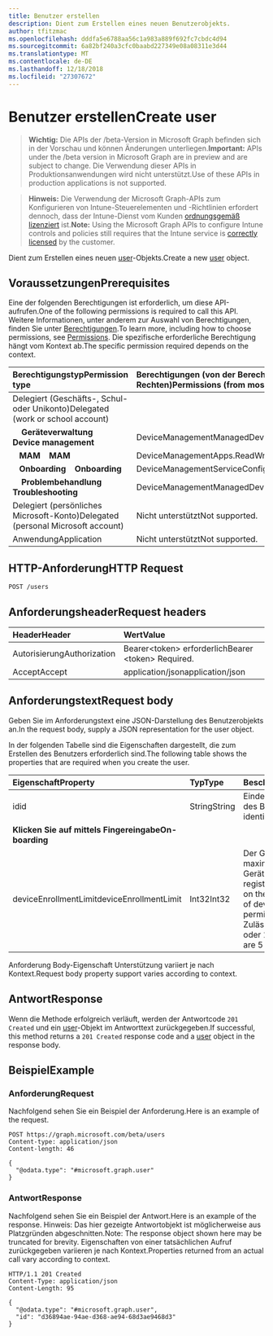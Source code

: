 ```yaml
---
title: Benutzer erstellen
description: Dient zum Erstellen eines neuen Benutzerobjekts.
author: tfitzmac
ms.openlocfilehash: dddfa5e6788aa56c1a983a889f692fc7cbdc4d94
ms.sourcegitcommit: 6a82bf240a3cfc0baabd227349e08a08311e3d44
ms.translationtype: MT
ms.contentlocale: de-DE
ms.lasthandoff: 12/18/2018
ms.locfileid: "27307672"
---
```

# <a name="create-user"></a><span data-ttu-id="8aea5-103">Benutzer erstellen</span><span class="sxs-lookup"><span data-stu-id="8aea5-103">Create user</span></span>

> <span data-ttu-id="8aea5-104">**Wichtig:** Die APIs der /beta-Version in Microsoft Graph befinden sich in der Vorschau und können Änderungen unterliegen.</span><span class="sxs-lookup"><span data-stu-id="8aea5-104">**Important:** APIs under the /beta version in Microsoft Graph are in preview and are subject to change.</span></span> <span data-ttu-id="8aea5-105">Die Verwendung dieser APIs in Produktionsanwendungen wird nicht unterstützt.</span><span class="sxs-lookup"><span data-stu-id="8aea5-105">Use of these APIs in production applications is not supported.</span></span>

> <span data-ttu-id="8aea5-106">**Hinweis:** Die Verwendung der Microsoft Graph-APIs zum Konfigurieren von Intune-Steuerelementen und -Richtlinien erfordert dennoch, dass der Intune-Dienst vom Kunden [ordnungsgemäß lizenziert](https://go.microsoft.com/fwlink/?linkid=839381) ist.</span><span class="sxs-lookup"><span data-stu-id="8aea5-106">**Note:** Using the Microsoft Graph APIs to configure Intune controls and policies still requires that the Intune service is [correctly licensed](https://go.microsoft.com/fwlink/?linkid=839381) by the customer.</span></span>

<span data-ttu-id="8aea5-107">Dient zum Erstellen eines neuen [user](../resources/intune-shared-user.md)-Objekts.</span><span class="sxs-lookup"><span data-stu-id="8aea5-107">Create a new [user](../resources/intune-shared-user.md) object.</span></span>

## <a name="prerequisites"></a><span data-ttu-id="8aea5-108">Voraussetzungen</span><span class="sxs-lookup"><span data-stu-id="8aea5-108">Prerequisites</span></span>

<span data-ttu-id="8aea5-109">Eine der folgenden Berechtigungen ist erforderlich, um diese API-aufrufen.</span><span class="sxs-lookup"><span data-stu-id="8aea5-109">One of the following permissions is required to call this API.</span></span> <span data-ttu-id="8aea5-110">Weitere Informationen, unter anderem zur Auswahl von Berechtigungen, finden Sie unter [Berechtigungen](/graph/permissions-reference).</span><span class="sxs-lookup"><span data-stu-id="8aea5-110">To learn more, including how to choose permissions, see [Permissions](/graph/permissions-reference).</span></span>  <span data-ttu-id="8aea5-111">Die spezifische erforderliche Berechtigung hängt vom Kontext ab.</span><span class="sxs-lookup"><span data-stu-id="8aea5-111">The specific permission required depends on the context.</span></span>

|<span data-ttu-id="8aea5-112">Berechtigungstyp</span><span class="sxs-lookup"><span data-stu-id="8aea5-112">Permission type</span></span>|<span data-ttu-id="8aea5-113">Berechtigungen (von der Berechtigung mit den meisten Rechten zu der mit den wenigsten Rechten)</span><span class="sxs-lookup"><span data-stu-id="8aea5-113">Permissions (from most to least privileged)</span></span>|
|:---|:---|
|<span data-ttu-id="8aea5-114">Delegiert (Geschäfts-, Schul- oder Unikonto)</span><span class="sxs-lookup"><span data-stu-id="8aea5-114">Delegated (work or school account)</span></span>||
| <span data-ttu-id="8aea5-115">&nbsp; &nbsp; **Geräteverwaltung**</span><span class="sxs-lookup"><span data-stu-id="8aea5-115">&nbsp; &nbsp; **Device management**</span></span> | <span data-ttu-id="8aea5-116">DeviceManagementManagedDevices.ReadWrite.All</span><span class="sxs-lookup"><span data-stu-id="8aea5-116">DeviceManagementManagedDevices.ReadWrite.All</span></span>|
| <span data-ttu-id="8aea5-117">&nbsp;&nbsp; **MAM**</span><span class="sxs-lookup"><span data-stu-id="8aea5-117">&nbsp; &nbsp; **MAM**</span></span> | <span data-ttu-id="8aea5-118">DeviceManagementApps.ReadWrite.All</span><span class="sxs-lookup"><span data-stu-id="8aea5-118">DeviceManagementApps.ReadWrite.All</span></span>|
| <span data-ttu-id="8aea5-119">&nbsp;&nbsp; **Onboarding**</span><span class="sxs-lookup"><span data-stu-id="8aea5-119">&nbsp; &nbsp; **Onboarding**</span></span> | <span data-ttu-id="8aea5-120">DeviceManagementServiceConfig.ReadWrite.All</span><span class="sxs-lookup"><span data-stu-id="8aea5-120">DeviceManagementServiceConfig.ReadWrite.All</span></span>|
| <span data-ttu-id="8aea5-121">&nbsp; &nbsp; **Problembehandlung**</span><span class="sxs-lookup"><span data-stu-id="8aea5-121">&nbsp; &nbsp; **Troubleshooting**</span></span> | <span data-ttu-id="8aea5-122">DeviceManagementManagedDevices.ReadWrite.All</span><span class="sxs-lookup"><span data-stu-id="8aea5-122">DeviceManagementManagedDevices.ReadWrite.All</span></span>|
|<span data-ttu-id="8aea5-123">Delegiert (persönliches Microsoft-Konto)</span><span class="sxs-lookup"><span data-stu-id="8aea5-123">Delegated (personal Microsoft account)</span></span>|<span data-ttu-id="8aea5-124">Nicht unterstützt</span><span class="sxs-lookup"><span data-stu-id="8aea5-124">Not supported.</span></span>|
|<span data-ttu-id="8aea5-125">Anwendung</span><span class="sxs-lookup"><span data-stu-id="8aea5-125">Application</span></span>|<span data-ttu-id="8aea5-126">Nicht unterstützt</span><span class="sxs-lookup"><span data-stu-id="8aea5-126">Not supported.</span></span>|

## <a name="http-request"></a><span data-ttu-id="8aea5-127">HTTP-Anforderung</span><span class="sxs-lookup"><span data-stu-id="8aea5-127">HTTP Request</span></span>

<!-- {
  "blockType": "ignored"
}
-->
``` http
POST /users
```

## <a name="request-headers"></a><span data-ttu-id="8aea5-128">Anforderungsheader</span><span class="sxs-lookup"><span data-stu-id="8aea5-128">Request headers</span></span>

|<span data-ttu-id="8aea5-129">Header</span><span class="sxs-lookup"><span data-stu-id="8aea5-129">Header</span></span>|<span data-ttu-id="8aea5-130">Wert</span><span class="sxs-lookup"><span data-stu-id="8aea5-130">Value</span></span>|
|:---|:---|
|<span data-ttu-id="8aea5-131">Autorisierung</span><span class="sxs-lookup"><span data-stu-id="8aea5-131">Authorization</span></span>|<span data-ttu-id="8aea5-132">Bearer&lt;token&gt; erforderlich</span><span class="sxs-lookup"><span data-stu-id="8aea5-132">Bearer &lt;token&gt; Required.</span></span>|
|<span data-ttu-id="8aea5-133">Accept</span><span class="sxs-lookup"><span data-stu-id="8aea5-133">Accept</span></span>|<span data-ttu-id="8aea5-134">application/json</span><span class="sxs-lookup"><span data-stu-id="8aea5-134">application/json</span></span>|

## <a name="request-body"></a><span data-ttu-id="8aea5-135">Anforderungstext</span><span class="sxs-lookup"><span data-stu-id="8aea5-135">Request body</span></span>

<span data-ttu-id="8aea5-136">Geben Sie im Anforderungstext eine JSON-Darstellung des Benutzerobjekts an.</span><span class="sxs-lookup"><span data-stu-id="8aea5-136">In the request body, supply a JSON representation for the user object.</span></span>

<span data-ttu-id="8aea5-137">In der folgenden Tabelle sind die Eigenschaften dargestellt, die zum Erstellen des Benutzers erforderlich sind.</span><span class="sxs-lookup"><span data-stu-id="8aea5-137">The following table shows the properties that are required when you create the user.</span></span>

|<span data-ttu-id="8aea5-138">Eigenschaft</span><span class="sxs-lookup"><span data-stu-id="8aea5-138">Property</span></span>|<span data-ttu-id="8aea5-139">Typ</span><span class="sxs-lookup"><span data-stu-id="8aea5-139">Type</span></span>|<span data-ttu-id="8aea5-140">Beschreibung</span><span class="sxs-lookup"><span data-stu-id="8aea5-140">Description</span></span>|
|:---|:---|:---|
|<span data-ttu-id="8aea5-141">id</span><span class="sxs-lookup"><span data-stu-id="8aea5-141">id</span></span>|<span data-ttu-id="8aea5-142">String</span><span class="sxs-lookup"><span data-stu-id="8aea5-142">String</span></span>|<span data-ttu-id="8aea5-143">Eindeutiger Bezeichner des Benutzers</span><span class="sxs-lookup"><span data-stu-id="8aea5-143">Unique identifier of the user.</span></span>|
|<span data-ttu-id="8aea5-144">**Klicken Sie auf mittels Fingereingabe**</span><span class="sxs-lookup"><span data-stu-id="8aea5-144">**On-boarding**</span></span>||
|<span data-ttu-id="8aea5-145">deviceEnrollmentLimit</span><span class="sxs-lookup"><span data-stu-id="8aea5-145">deviceEnrollmentLimit</span></span>|<span data-ttu-id="8aea5-146">Int32</span><span class="sxs-lookup"><span data-stu-id="8aea5-146">Int32</span></span>|<span data-ttu-id="8aea5-147">Der Grenzwert für die maximale Anzahl von Geräten, die der Benutzer registrieren kann.</span><span class="sxs-lookup"><span data-stu-id="8aea5-147">The limit on the maximum number of devices that the user is permitted to enroll.</span></span> <span data-ttu-id="8aea5-148">Zulässige Werte sind 5 oder 1000.</span><span class="sxs-lookup"><span data-stu-id="8aea5-148">Allowed values are 5 or 1000.</span></span>|

<span data-ttu-id="8aea5-149">Anforderung Body-Eigenschaft Unterstützung variiert je nach Kontext.</span><span class="sxs-lookup"><span data-stu-id="8aea5-149">Request body property support varies according to context.</span></span>

## <a name="response"></a><span data-ttu-id="8aea5-150">Antwort</span><span class="sxs-lookup"><span data-stu-id="8aea5-150">Response</span></span>

<span data-ttu-id="8aea5-151">Wenn die Methode erfolgreich verläuft, werden der Antwortcode `201 Created` und ein [user](../resources/intune-shared-user.md)-Objekt im Antworttext zurückgegeben.</span><span class="sxs-lookup"><span data-stu-id="8aea5-151">If successful, this method returns a `201 Created` response code and a [user](../resources/intune-shared-user.md) object in the response body.</span></span>

## <a name="example"></a><span data-ttu-id="8aea5-152">Beispiel</span><span class="sxs-lookup"><span data-stu-id="8aea5-152">Example</span></span>

### <a name="request"></a><span data-ttu-id="8aea5-153">Anforderung</span><span class="sxs-lookup"><span data-stu-id="8aea5-153">Request</span></span>

<span data-ttu-id="8aea5-154">Nachfolgend sehen Sie ein Beispiel der Anforderung.</span><span class="sxs-lookup"><span data-stu-id="8aea5-154">Here is an example of the request.</span></span>

``` http
POST https://graph.microsoft.com/beta/users
Content-type: application/json
Content-length: 46

{
  "@odata.type": "#microsoft.graph.user"
}
```

### <a name="response"></a><span data-ttu-id="8aea5-155">Antwort</span><span class="sxs-lookup"><span data-stu-id="8aea5-155">Response</span></span>

<span data-ttu-id="8aea5-156">Nachfolgend sehen Sie ein Beispiel der Antwort.</span><span class="sxs-lookup"><span data-stu-id="8aea5-156">Here is an example of the response.</span></span> <span data-ttu-id="8aea5-157">Hinweis: Das hier gezeigte Antwortobjekt ist möglicherweise aus Platzgründen abgeschnitten.</span><span class="sxs-lookup"><span data-stu-id="8aea5-157">Note: The response object shown here may be truncated for brevity.</span></span> <span data-ttu-id="8aea5-158">Eigenschaften von einer tatsächlichen Aufruf zurückgegeben variieren je nach Kontext.</span><span class="sxs-lookup"><span data-stu-id="8aea5-158">Properties returned from an actual call vary according to context.</span></span>

``` http
HTTP/1.1 201 Created
Content-Type: application/json
Content-Length: 95

{
  "@odata.type": "#microsoft.graph.user",
  "id": "d36894ae-94ae-d368-ae94-68d3ae9468d3"
}
```



